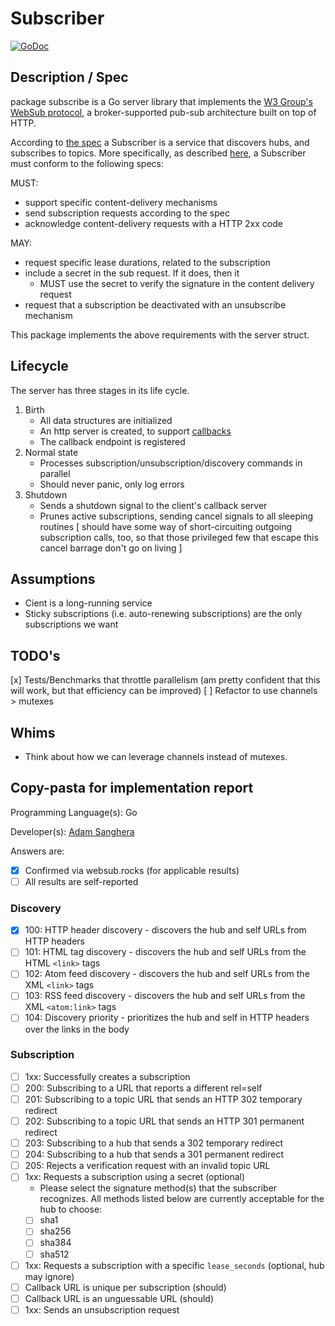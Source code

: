 # Subscriber

[![GoDoc](https://godoc.org/github.com/adamsanghera/go-websub/cmd/subscriber?status.svg)](https://godoc.org/github.com/adamsanghera/go-websub/cmd/subscriber)

## Description / Spec

package subscribe is a Go server library that implements the [W3 Group's WebSub protocol](https://www.w3.org/TR/websub/), a broker-supported pub-sub architecture built on top of HTTP.

According to [the spec](https://www.w3.org/TR/websub/#subscriber) a Subscriber is a service that discovers hubs, and subscribes to topics.  More specifically, as described [here](https://www.w3.org/TR/websub/#conformance-classes), a Subscriber must conform to the following specs:

MUST:

- support specific content-delivery mechanisms
- send subscription requests according to the spec
- acknowledge content-delivery requests with a HTTP 2xx code

MAY:

- request specific lease durations, related to the subscription
- include a secret in the sub request.  If it does, then it
  - MUST use the secret to verify the signature in the content delivery request
- request that a subscription be deactivated with an unsubscribe mechanism

This package implements the above requirements with the server struct.

## Lifecycle

The server has three stages in its life cycle.

1. Birth
   - All data structures are initialized
   - An http server is created, to support [callbacks](https://www.w3.org/TR/websub/#hub-verifies-intent)
   - The callback endpoint is registered
2. Normal state
   - Processes subscription/unsubscription/discovery commands in parallel
   - Should never panic, only log errors
3. Shutdown
   - Sends a shutdown signal to the client's callback server
   - Prunes active subscriptions, sending cancel signals to all sleeping routines [ should have some way of short-circuiting outgoing subscription calls, too, so that those privileged few that escape this cancel barrage don't go on living ]

## Assumptions

- Cient is a long-running service
- Sticky subscriptions (i.e. auto-renewing subscriptions) are the only subscriptions we want

## TODO's

[x] Tests/Benchmarks that throttle parallelism (am pretty confident that this will work, but that efficiency can be improved)
[ ] Refactor to use channels > mutexes

## Whims

- Think about how we can leverage channels instead of mutexes.

## Copy-pasta for implementation report

Programming Language(s): Go

Developer(s): [Adam Sanghera](https://github.com/adamsanghera)

Answers are:

- [x] Confirmed via websub.rocks (for applicable results)
- [ ] All results are self-reported

### Discovery

- [x] 100: HTTP header discovery - discovers the hub and self URLs from HTTP headers
- [ ] 101: HTML tag discovery - discovers the hub and self URLs from the HTML `<link>` tags
- [ ] 102: Atom feed discovery - discovers the hub and self URLs from the XML `<link>` tags
- [ ] 103: RSS feed discovery - discovers the hub and self URLs from the XML `<atom:link>` tags
- [ ] 104: Discovery priority - prioritizes the hub and self in HTTP headers over the links in the body

### Subscription

- [ ] 1xx: Successfully creates a subscription
- [ ] 200: Subscribing to a URL that reports a different rel=self
- [ ] 201: Subscribing to a topic URL that sends an HTTP 302 temporary redirect
- [ ] 202: Subscribing to a topic URL that sends an HTTP 301 permanent redirect
- [ ] 203: Subscribing to a hub that sends a 302 temporary redirect
- [ ] 204: Subscribing to a hub that sends a 301 permanent redirect
- [ ] 205: Rejects a verification request with an invalid topic URL
- [ ] 1xx: Requests a subscription using a secret (optional)
  - Please select the signature method(s) that the subscriber recognizes. All methods listed below are currently acceptable for the hub to choose:
  - [ ] sha1
  - [ ] sha256
  - [ ] sha384
  - [ ] sha512
- [ ] 1xx: Requests a subscription with a specific `lease_seconds` (optional, hub may ignore)
- [ ] Callback URL is unique per subscription (should)
- [ ] Callback URL is an unguessable URL (should)
- [ ] 1xx: Sends an unsubscription request